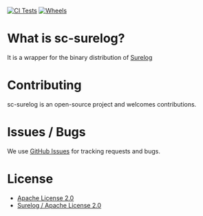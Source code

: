 [![CI Tests](https://github.com/siliconcompiler/sc-surelog/actions/workflows/tests.yml/badge.svg)](https://github.com/siliconcompiler/sc-surelog/actions/workflows/tests.yml)
[![Wheels](https://github.com/siliconcompiler/sc-surelog/actions/workflows/wheels.yml/badge.svg)](https://github.com/siliconcompiler/sc-surelog/actions/workflows/wheels.yml)

# What is sc-surelog?

It is a wrapper for the binary distribution of [Surelog](https://github.com/chipsalliance/Surelog)

# Contributing

sc-surelog is an open-source project and welcomes contributions.

# Issues / Bugs

We use [GitHub Issues](https://github.com/siliconcompiler/sc-surelog/issues)
for tracking requests and bugs.

# License

- [Apache License 2.0](LICENSE)
- [Surelog / Apache License 2.0](https://github.com/chipsalliance/Surelog/blob/master/LICENSE)
